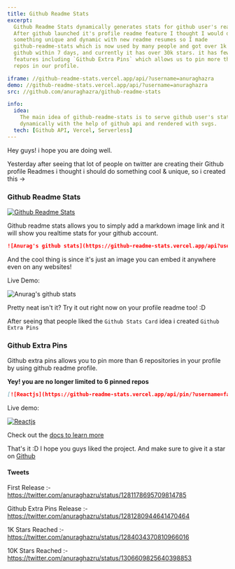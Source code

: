 ```yaml
---
title: Github Readme Stats
excerpt:
  Github Readme Stats dynamically generates stats for github user's readmes,
  After github launched it's profile readme feature I thought I would do
  something unique and dynamic with new readme resumes so I made
  github-readme-stats which is now used by many people and got over 1k stars on
  github within 7 days, and currently it has over 30k stars. it has few cool
  features including `Github Extra Pins` which allows us to pin more that 6
  repos in our profile.

iframe: //github-readme-stats.vercel.app/api/?username=anuraghazra
demo: //github-readme-stats.vercel.app/api/?username=anuraghazra
src: //github.com/anuraghazra/github-readme-stats

info:
  idea:
    The main idea of github-readme-stats is to serve github user's stats
    dynamically with the help of github api and rendered with svgs.
  tech: [Github API, Vercel, Serverless]
---
```


Hey guys! i hope you are doing well.

Yesterday after seeing that lot of people on twitter are creating their Github
profile Readmes i thought i should do something cool & unique, so i created this
->

### Github Readme Stats

[![Github Readme Stats](https://github-readme-stats.vercel.app/api/pin/?username=anuraghazra&repo=github-readme-stats)](https://github.com/anuraghazra/github-readme-stats)

Github readme stats allows you to simply add a markdown image link and it will
show you realtime stats for your github account.

```md
![Anurag's github stats](https://github-readme-stats.vercel.app/api?username=anuraghazra)
```

And the cool thing is since it's just an image you can embed it anywhere even on
any websites!

Live Demo:

![Anurag's github stats](https://github-readme-stats.vercel.app/api?username=anuraghazra&v=1)

Pretty neat isn't it? Try it out right now on your profile readme too! :D

After seeing that people liked the `Github Stats Card` idea i created
`Github Extra Pins`

### Github Extra Pins

Github extra pins allows you to pin more than 6 repositories in your profile by
using github readme profile.

**Yey! you are no longer limited to 6 pinned repos**

```md
[![Reactjs](https://github-readme-stats.vercel.app/api/pin/?username=facebook&repo=react&show_owner=true)](https://github.com/facebook/react)
```

Live demo:

[![Reactjs](https://github-readme-stats.vercel.app/api/pin/?username=facebook&repo=react&show_owner=true)](https://github.com/facebook/react)

Check out the
[docs to learn more](https://github.com/anuraghazra/github-readme-stats#github-extra-pins)

That's it :D I hope you guys liked the project. And make sure to give it a star
on [Github](https://github.com/anuraghazra/github-readme-stats)

#### Tweets

First Release :-  
https://twitter.com/anuraghazru/status/1281178695709814785

Github Extra Pins Release :-  
https://twitter.com/anuraghazru/status/1281280944641470464

1K Stars Reached :-  
https://twitter.com/anuraghazru/status/1284034370810966016

10K Stars Reached :-  
https://twitter.com/anuraghazru/status/1306609825640398853

